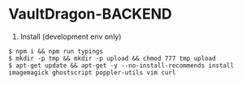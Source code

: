 # VaultDragon-BACKEND

1. Install (development env only)
```
$ npm i && npm run typings
$ mkdir -p tmp && mkdir -p upload && chmod 777 tmp upload
$ apt-get update && apt-get -y --no-install-recommends install imagemagick ghostscript poppler-utils vim curl
```

